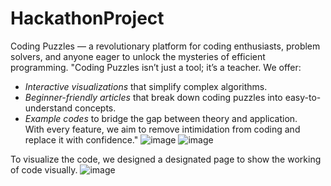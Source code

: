# HackathonProject
Coding Puzzles — a revolutionary platform for coding enthusiasts, problem solvers, and anyone eager to unlock the mysteries of efficient programming.
"Coding Puzzles isn’t just a tool; it’s a teacher. We offer:  
- *Interactive visualizations* that simplify complex algorithms.  
- *Beginner-friendly articles* that break down coding puzzles into easy-to-understand concepts.  
- *Example codes* to bridge the gap between theory and application.  
With every feature, we aim to remove intimidation from coding and replace it with confidence."
![image](https://github.com/user-attachments/assets/085d878b-df8a-405f-80cb-3de4032a3b42)
![image](https://github.com/user-attachments/assets/de4a5a24-7474-4310-a248-c2f6bc7c2d8a)

To visualize the code, we designed a designated page to show the working of code visually.
![image](https://github.com/user-attachments/assets/21f0003f-b5d4-4670-80a9-91c5a48bde97)
